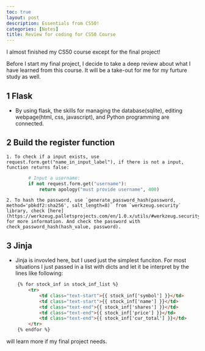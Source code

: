 ```yaml
---
toc: true
layout: post
description: Essentials from CS50!
categories: [Notes]
title: Review for coding for CS50 Course
---
```


I almost finished my CS50 course except for the final project!  

Before I start my final project, I decide to take a deep review about what I have learned from this course. It will be a take-out for me for my furture study as well.  

## 1 Flask

- By using flask, the skills for managing the database(sqlite), editing webpage(html, css, javascript), and Python programming are connected.

## 2 Build the register function
    1. To check if a input exists, use request.form.get("name_in_input_label"), if there is not a input, function returns false:
```python
        # Input a username:
        if not request.form.get("username"):
            return apology("must provide username", 400)
```
    2. To hash the password, use `generate_password_hash(password, method='pbkdf2:sha256', salt_length=8)` from `werkzeug.security` library, check [here](https://werkzeug.palletsprojects.com/en/1.0.x/utils/#werkzeug.security.generate_password_hash) for more information. And check the password with check_password_hash(hash_value, password).

## 3 Jinja
- Jinja is invovled here, but I used just the simplest funciton. For most situations I just passed in a list with dicts and let it be interpret by the lines like following:
```html
    {% for stock_inf in stock_inf_list %}
        <tr>
            <td class="text-start">{{ stock_inf['symbol'] }}</td>
            <td class="text-start">{{ stock_inf['name'] }}</td>
            <td class="text-end">{{ stock_inf['shares'] }}</td>
            <td class="text-end">{{ stock_inf['price'] }}</td>
            <td class="text-end">{{ stock_inf['cur_total'] }}</td>
        </tr>
    {% endfor %}
```
will learn more if my final project needs.


